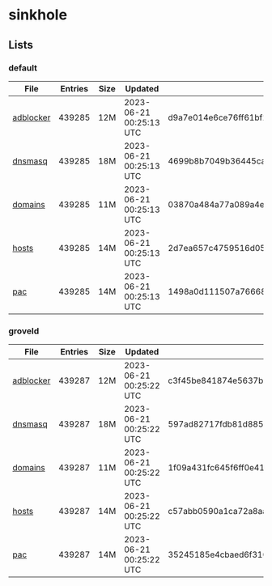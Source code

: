 # sinkhole

## Lists

### default

|File|Entries|Size|Updated|Hash|
|-|-|-|-|-|
|[adblocker](https://raw.githubusercontent.com/groveld/sinkhole/lists/default/adblocker.txt)|439285|12M|2023-06-21 00:25:13 UTC|d9a7e014e6ce76ff61bf1ee4d4d8d28fb8a8cb3ea2362e62c3bf84388934f0c1|
|[dnsmasq](https://raw.githubusercontent.com/groveld/sinkhole/lists/default/dnsmasq.txt)|439285|18M|2023-06-21 00:25:13 UTC|4699b8b7049b36445ca816be3e81ffceea2205f295d441939a8fe0d3c9e00e7c|
|[domains](https://raw.githubusercontent.com/groveld/sinkhole/lists/default/domains.txt)|439285|11M|2023-06-21 00:25:13 UTC|03870a484a77a089a4eed3af6ad57b610d0e371ecc2be6645ba147510aae1894|
|[hosts](https://raw.githubusercontent.com/groveld/sinkhole/lists/default/hosts.txt)|439285|14M|2023-06-21 00:25:13 UTC|2d7ea657c4759516d054d450b29534882dd681d5e916a2d053391aa481a6894c|
|[pac](https://raw.githubusercontent.com/groveld/sinkhole/lists/default/pac.txt)|439285|14M|2023-06-21 00:25:13 UTC|1498a0d111507a76668a07894ee68bfa9e5ac27c968f3ccdeffb90f5659c73b5|

### groveld

|File|Entries|Size|Updated|Hash|
|-|-|-|-|-|
|[adblocker](https://raw.githubusercontent.com/groveld/sinkhole/lists/groveld/adblocker.txt)|439287|12M|2023-06-21 00:25:22 UTC|c3f45be841874e5637b58a818f386268fecbd5891d3cf79772dc889504ebd9ec|
|[dnsmasq](https://raw.githubusercontent.com/groveld/sinkhole/lists/groveld/dnsmasq.txt)|439287|18M|2023-06-21 00:25:22 UTC|597ad82717fdb81d885bf4ed5357d255158e338940d094baf23de8aee1bee1c9|
|[domains](https://raw.githubusercontent.com/groveld/sinkhole/lists/groveld/domains.txt)|439287|11M|2023-06-21 00:25:22 UTC|1f09a431fc645f6ff0e4152b73b5d59242659df8e8d69e7ffb03f709efdfe9dd|
|[hosts](https://raw.githubusercontent.com/groveld/sinkhole/lists/groveld/hosts.txt)|439287|14M|2023-06-21 00:25:22 UTC|c57abb0590a1ca72a8aaf31a25493865ecb274f68baf00f5af42ba5897a43335|
|[pac](https://raw.githubusercontent.com/groveld/sinkhole/lists/groveld/pac.txt)|439287|14M|2023-06-21 00:25:22 UTC|35245185e4cbaed6f31099b9b02e153a72dd9b21bf57f487e02b2b718e76f2c3|
